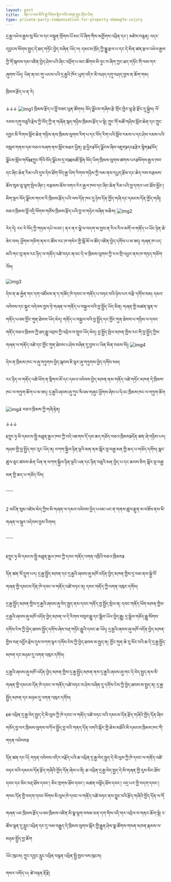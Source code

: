 ```yaml
---
layout: post
title:  ཞིང་པ་ལས་མིའི་གླ་ཕོགས་སྟེར་བའི་འགན་སྲུང་སྲོལ་ཡིག
type: private-party-compensation-for-property-damagfe-injury
---
```

དྲ་རྒྱ་འཕེལ་རྒྱས་སུ་སོང་བ་དང་བསྟུན་གྲོགས་པོ་མང་པོ་ཞིག་གིས་མགྱོགས་འཕྲིན་དང་། མཛེས་བརྙན། འདར་དབྱངས་སོགས་སྤྱད་དེ་ཐད་གཏོང་བྱེད་བཞིན་ཡོད་ལ། དམངས་ཁྲོད་ཀྱི་སྒྱུ་རྩལ་པ་དང་དེ་མིན་ཚན་རྩལ་འཕེལ་རྒྱས་ཀྱི་གོ་སྐབས་དམ་འཛིན་བྱེད་ཤེས་པའི་ཞིང་འབྲོག་པ་མང་ཚོགས་མི་ཉུང་བ་ཞིག་ཀྱང་ཐད་གཏོང་གི་ལམ་གར་ཞུགས་ཡོད། ཡིན་ནའང་གུ་ཡངས་པའི་དྲ་རྒྱའི་ཁོར་ཡུག་འདིར་མི་བཤད་དགུ་བཤད་བྱས་ན་ཆོག་གམ།

ཁྲིམས་རྩོད་པ་ན་རེ།

↓↓↓
![img1](http://cnvod.cnr.cn/audio2017/ondemand/wcmrelease/national/20200117/d36e0ec0-de57-4af6-b708-63d22bc13538/788f512c-4958-4c28-a357-d2ed68620e1d.jpeg)
 ཁྲིམས་རྩོད་པ་བློ་བཟང་ཕུན་ཚོགས། བོད་ལྗོངས་གཞིས་རྩེ་གྲོང་ཁྱེར་ལྷ་རྩེ་རྫོང་དུ་སྐྱེས། ལོ་རབས་དགུ་བཅུའི་རྗེས་ཀྱི་བོད་ཀྱི་ན་གཞོན་སྐད་གཉིས་ཁྲིམས་རྩོད་པ་སྟེ། ཀྲུང་གོ་མཚོ་གཤིས་སློབ་ཆེན་དང་ཀྲུང་དབྱང་མི་རིགས་སློབ་ཆེན་གཉིས་ནས་ཁྲིམས་ལུགས་རིག་པ་དང་བོད་རིག་པའི་སློབ་རམས་པ་དང་ཤེས་རམས་པའི་བསླབ་གནས་དམ་བཅའ་བཞག་ནས་སློབ་མཐར་ཕྱིན། སྔ་ཕྱིར《བོད་ལྗོངས་ཞིབ་འཇུག》དང《རྩེར་སྙེག》《བོད་ལྗོངས་སློབ་གསོ》《ཀྲུང་གོའི་བོད་ལྗོངས་དྲ་བ》《མཚོ་སྔོན་བོད་ཡིག་ཁྲིམས་ལུགས་ཚགས་པར》སོགས་རྒྱལ་ཁབ་དང་ཞིང་ཆེན་རིམ་པའི་དུས་དེབ་ཐོག་བོད་རྒྱ་ཡིག་རིགས་གཉིས་ཀྱི་ལམ་ནས་དཔྱད་རྩོམ་དང་ཆེད་ལས་བརྩམས་ཆོས་སུམ་ཅུ་ལྷག་སྤེལ་ཞིང་། བརྩམས་ཆོས་འགའ་རེར་རྒྱལ་ཁབ་དང་ཞིང་ཆེན་རིམ་པའི་བྱ་དགའ་ཡང་ཐོབ་མྱོང་། མིག་སྔར་བོད་ལྗོངས་གངས་རི་ཁྲིམས་རྩོད་པའི་ལས་དོན་ཁང་དུ་ཉེས་དོན་གྱོད་གཞི་དང་དམངས་དོན་གྱོད་གཞི། བཅའ་ཁྲིམས་བློ་འདྲི་སོགས་གཙོས་ཁྲིམས་རྩོད་པའི་བྱ་བ་གཉེར་བཞིན་མཆིས།
![img2](http://cnvod.cnr.cn/audio2017/ondemand/wcmrelease/national/20200117/d36e0ec0-de57-4af6-b708-63d22bc13538/da656bed-39b8-41d3-b784-5c23fa73abf8.jpeg)


རེད་དེ། རང་རེ་བོད་ཀྱི་གཏམ་དཔེ་ལའང་། ནར་ནར་ལྕེ་ལ་བདག་མ་བྱས་ན་རིལ་རིལ་མགོ་ལ་གནོད་པ་ཡོང་ཉེན་ཆེ་ཟེར་བས།  ཕྱོགས་གཅིག་ནས་ང་ཚོས་རང་ཁ་གསེར་གྱི་སྒོ་མོ་ལ་ཚོད་འཛིན་བྱེད་དགོས་པ་མ་ཟད། གཞན་ཁ་པད་མའི་གང་བུ་ནས་རང་ཉིད་ལ་གནོད་འཚེ་བཏང་ནའང་དེ་ལ་ཁྲིམས་ལུགས་ཀྱི་རལ་གྲི་འཕྱར་ནས་ཁ་གཏད་གཅོག་འོས།

![img3](http://cnvod.cnr.cn/audio2017/ondemand/wcmrelease/national/20200117/d36e0ec0-de57-4af6-b708-63d22bc13538/e385b553-7d3b-4e33-b15e-483abd579dad.jpeg)

དེས་ན་ཆ་རྐྱེན་གང་དག་འཛོམས་ན་ད་གཟོད་ཁེ་དབང་ལ་གནོད་པ་བཏང་བའི་ཉེས་པར་བརྩི་དགོས་སམ།
དམའ་འབེབས་དང་སྐུར་འདེབས་བྱས་ཏེ་གཞན་ལ་གནོད་པ་བསྐྱལ་བའི་བྱ་སྤྱོད་ཡོད་མིན།
གཞན་གྱི་མཚན་སྙན་ལ་གནོད་པའམ་གྱོང་གུན་ཐེབས་ཡོད་མེད།
གནོད་པ་བསྐྱལ་བའི་བྱ་སྤྱོད་དང་གྱོང་གུན་ཐེབས་པ་གཉིས་ལ་དབང་གནོད་བཅའ་ཁྲིམས་ཀྱི་ཐད་རྒྱུ་འབྲས་ཀྱི་འབྲེལ་བ་གྲུབ་ཡོད་མེད།
བྱ་སྤྱོད་སྤེལ་མཁན་གྱིས་རང་གི་བྱ་སྤྱོད་ཀྱིས་གཞན་ལ་གནོད་འཚེ་དང་གྱོང་གུན་ཐེབས་པ་ཤེས་བཞིན་དུ་བྱས་པ་ཡིན་མིན་བཅས་སོ།།
 ![img4](http://cnvod.cnr.cn/audio2017/ondemand/wcmrelease/national/20200117/d36e0ec0-de57-4af6-b708-63d22bc13538/ec2e71ae-a066-4d93-8718-57fd43677c4d.jpeg)

དེས་ན་ཁྲིམས་ཁང་ལ་ཞུ་གཏུགས་བྱེད་སྐབས་ཇི་ལྟར་ཞུ་གཏུགས་བྱེད་དགོས་སམ།

རང་ཉིད་ལ་གནོད་འཚེ་ཕོག་ན་སྡིགས་མོ་དང་དམའ་འབེབས་བྱེད་མཁན་ནམ་གནོད་འཚེ་གཏོང་མཁན་དེ་ཁྲིམས་ཁང་ལ་གཏུག་ཆོག་པ་མ་ཟད། དྲ་རྒྱའི་ཞབས་ཞུ་ཀུང་སིའམ་གཞུང་ཕྱོགས་ཞེས་པ་དེའང་ཁྲིམས་ཁང་ལ་གཏུག་ཆོག

![img4](http://cnvod.cnr.cn/audio2017/ondemand/wcmrelease/national/20200117/d36e0ec0-de57-4af6-b708-63d22bc13538/6bcadfb7-4fc8-4453-8efe-884dc834634a.jpeg)
བཅའ་ཁྲིམས་ཀྱི་གཞི་རྟེན།

↓↓↓

《ཀྲུང་ཧྭ་མི་དམངས་སྤྱི་མཐུན་རྒྱལ་ཁབ་ཀྱི་བདེ་འཇགས་དོ་དམ་ཆད་གཅོད་བཅའ་ཁྲིམས》དོན་ཚན་ཞེ་གཉིས་པར། གཤམ་གྱི་བྱ་སྤྱོད་གང་རུང་ཡོད་ན། བཀག་སྐྱིལ་ཉིན་ལྔའི་མན་ནམ་སྒོར་ལྔ་བརྒྱ་མན་གྱི་ཆད་པ་གཅོད་དགོས། སྣང་ཚུལ་ཅུང་ཚབས་ཆེན་ཡིན་ན་བཀག་སྐྱིལ་ཉིན་ལྔའི་ཡན་དང་ཉིན་བཅུའི་མན་བྱེད་པ་དང་ཆབས་ཅིག  སྒོར་ལྔ་བརྒྱ་མན་གྱི་ཆད་པ་གཅོད་འོས།

་་་་་་་་

 2 མངོན་སུམ་འཛེམ་མེད་ཀྱིས་མི་གཞན་ལ་དམའ་འབེབས་བྱེད་པའམ་ཡང་ན་གནས་ཚུལ་རྫུན་མ་བཟོས་ནས་མི་གཞན་ལ་སྐུར་འདེབས་བྱས་རིགས།

་་་་་་་་

《ཀྲུང་ཧྭ་མི་དམངས་སྤྱི་མཐུན་རྒྱལ་ཁབ་ཀྱི་དབང་གནོད་འགན་འཁྲིའི་བཅའ་ཁྲིམས》

དོན་ཚན་སོ་དྲུག་པར། དྲ་རྒྱ་སྤྱོད་མཁན་དང་དྲ་རྒྱའི་ཞབས་ཞུ་མཁོ་འདོན་བྱེད་མཁན་གྱིས་དྲ་ལམ་ནས་སྐྱེ་བོ་གཞན་གྱི་དམངས་དོན་ཁེ་དབང་ལ་གནོད་འཚེ་བཏང་ན། དབང་གནོད་ཀྱི་འགན་འཁུར་དགོས།

དྲ་རྒྱ་སྤྱོད་མཁན་གྱིས་དྲ་རྒྱའི་ཞབས་ཞུ་བེད་སྤྱད་ནས་དབང་གནོད་བྱ་སྤྱོད་སྤེལ་ན། དབང་གནོད་ཕོག་མཁན་གྱིས་དྲ་རྒྱའི་ཞབས་ཞུ་མཁོ་འདོན་བྱེད་མཁན་ལ་དེ་རིགས་བསུབ་རྒྱུ་དང་སྒྲིབ་ཡོལ་བྱེད་རྒྱུ། དྲ་སྦྲེལ་གཅོད་རྒྱུ་སོགས་དགོས་ངེས་ཀྱི་བྱེད་ཐབས་སྤྱོད་དགོས་ཞེས་བརྡ་གཏོང་རྒྱུའི་དབང་ཆ་ཡོད། དྲ་རྒྱའི་ཞབས་ཞུ་མཁོ་འདོན་བྱེད་མཁན་གྱིས་བརྡ་འབྱོར་རྗེས་དུས་བཀག་ལྟར་དགོས་ངེས་ཀྱི་བྱེད་ཐབས་མ་སྤྱད་ན། གྱོང་གུན་ཆེ་རུ་སོང་བའི་ཆ་དེ་དྲ་རྒྱ་སྤྱོད་མཁན་དང་མཉམ་དུ་འགན་འཁུར་དགོས།

 དྲ་རྒྱའི་ཞབས་ཞུ་མཁོ་འདོན་བྱེད་མཁན་གྱིས་དྲ་རྒྱ་སྤྱོད་མཁན་ནས་དྲ་རྒྱའི་ཞབས་ཞུ་གང་དེ་བེད་སྤྱད་ནས་མི་གཞན་གྱི་དམངས་དོན་ཁེ་དབང་ལ་གནོད་འཚེ་བཏང་བ་ཤེས་བཞིན་དུ་དགོས་ངེས་ཀྱི་བྱེད་ཐབས་མ་སྤྱད་ན། དྲ་རྒྱ་སྤྱོད་མཁན་དང་མཉམ་དུ་འགན་འཁུར་དགོས།

《ཆ་འཕྲིན་དྲ་རྒྱ་བེད་སྤྱད་དེ་མི་ལུས་ཀྱི་ཁེ་དབང་ལ་གནོད་འཚེ་བཏང་བའི་དམངས་དོན་རྩོད་གཞིའི་གྱོད་དོན་ཞིབ་གཅོད་བྱ་བར་ཁྲིམས་ལུགས་བཀོལ་སྤྱོད་བྱ་བའི་གནད་དོན་འགའི་སྐོར་གྱི་ཆེས་མཐོའི་མི་དམངས་ཁྲིམས་ཁང་གི་གཏན་འབེབས》

 དོན་ཚན་དང་པོ། གཏན་འབེབས་འདིར་བརྗོད་པའི་ཆ་འཕྲིན་དྲ་རྒྱ་བེད་སྤྱད་དེ་མི་ལུས་ཀྱི་ཁེ་དབང་ལ་གནོད་འཚེ་བཏང་བའི་དམངས་དོན་རྩོད་གཞིའི་གྱོད་དོན་ཞེས་པ་ནི། ཆ་འཕྲིན་དྲ་རྒྱ་བེད་སྤྱད་དེ་མི་གཞན་གྱི་རུས་མིང་ཐོབ་དབང་དང་མིང་བརྡ་ཐོབ་དབང་། མིང་གྲགས་ཐོབ་དབང་། མཚན་བསྟོད་ཐོབ་དབང་། འདྲ་པར་གྱི་བདག་དབང་། གསང་དོན་གྱི་བདག་དབང་སོགས་མི་ལུས་ཁེ་དབང་ལ་གནོད་འཚེ་བཏང་ནས་བྱུང་བའི་རྩོད་གཞིའི་གྱོད་དོན་ལ་གོ

 གཞན་ཡང་ཁྲིམས་རྩོད་པའམ་ཁྲིམས་འཛིན་མི་སྣ་ལྷག་བསམ་ཅན་དག་གིས་འདི་གར་འབྲེལ་བ་གནང་ཆོག་སྟེ། ང་ཚོས་ལྷན་དུ་རླུང་འཕྲིན་དང་དྲ་ལམ་བརྒྱུད་དེ་ཁྲིམས་ལུགས་སྐོར་གྱི་རྒྱུན་ཤེས་སྣ་ཚོགས་གསན་མཁན་རྣམས་ལ་མཉམ་སྤྱོད་བྱ་ཆོག 

 

ཡོང་ཁུངས། ཀྲུང་དབྱང་རླུང་འཕྲིན་བརྙན་འཕྲིན་སྤྱི་ཁྱབ་ལས་ཁུངས།

གསར་འགོད་པ། ཚེ་བརྟན་རྡོ་རྗེ།